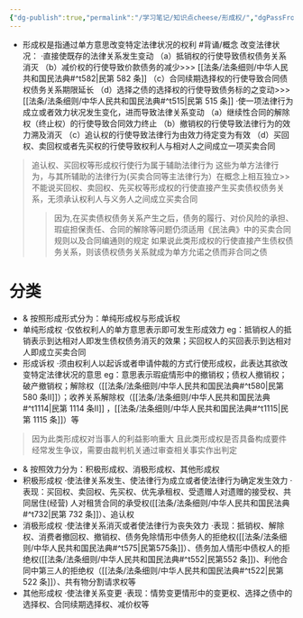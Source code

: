 ```yaml
---
{"dg-publish":true,"permalink":"/学习笔记/知识点cheese/形成权/","dgPassFrontmatter":true,"created":"2024-07-05T14:31:56.293+08:00","updated":"2024-09-30T11:34:59.127+08:00"}
---
```


- 形成权是指通过单方意思改变特定法律状况的权利 #背诵/概念 
改变法律状况：
·直接使既存的法律关系发生变动
（a）抵销权的行使导致债权债务关系消灭
（b）减价权的行使导致价款债务的减少>>> [[法条/法条细则/中华人民共和国民法典#^t582\|民第 582 条]]
（c）合同续期选择权的行使导致合同债权债务关系期限延长
（d）选择之债的选择权的行使导致债务标的之变动>>> [[法条/法条细则/中华人民共和国民法典#^t515\|民第 515 条]]
·使⼀项法律行为成立或者效力状况发生变化，进而导致法律关系变动
（a）继续性合同的解除权（终止权）的行使导致合同效力终止
（b）撤销权的行使导致法律行为的效力溯及消灭
（c）追认权的行使导致法律行为由效力待定变为有效
（d）买回权、卖回权或者先买权的行使导致权利人与相对人之间成立⼀项买卖合同
>追认权、买回权等形成权行使行为属于辅助法律行为
>这些为单方法律行为，与其所辅助的法律行为(买卖合同等主法律行为）在概念上相互独立>>不能说买回权、卖回权、先买权等形成权的行使直接产生买卖债权债务关系，无须承认权利人与义务人之间成立买卖合同
>>因为,在买卖债权债务关系产生之后，债务的履行、对价风险的承担、瑕疵担保责任、合同的解除等问题仍须适用《民法典》中的买卖合同规则以及合同编通则的规定
>>如果说此类形成权的行使直接产生债权债务关系，则该债权债务关系就成为单方允诺之债而非合同之债
# 分类
- & 按照形成形式分为：单纯形成权与形成诉权
- 单纯形成权
·仅依权利人的单方意思表示即可发生形成效力
eg：抵销权人的抵销表示到达相对人即发生债权债务消灭的效果；买回权人的买回表示到达相对人即成立买卖合同
- 形成诉权
·须由权利人以起诉或者申请仲裁的方式行使形成权，此表达其欲改变特定法律状况的意思
eg：意思表示瑕疵情形中的撤销权；债权人撤销权；破产撤销权；解除权（[[法条/法条细则/中华人民共和国民法典#^t580\|民第 580 条Ⅱ]]）；收养关系解除权（[[法条/法条细则/中华人民共和国民法典#^t1114\|民第 1114 条Ⅱ]] ，[[法条/法条细则/中华人民共和国民法典#^t1115\|民第 1115 条]]）等
>因为此类形成权对当事人的利益影响重大
>且此类形成权是否具备构成要件经常发生争议，需要由裁判机关通过审查相关事实作出判定

- & 按照效力分为：积极形成权、消极形成权、其他形成权
- 积极形成权
·使法律关系发生、使法律行为成立或者使法律行为确定发生效力
·表现：买回权、卖回权、先买权、优先承租权、受遗赠人对遗赠的接受权、共同居住(经营) 人对租赁合同的承受权([[法条/法条细则/中华人民共和国民法典#^t732\|民第 732 条]]）、追认权
- 消极形成权
·使法律关系消灭或者使法律行为丧失效力
·表现：抵销权、解除权、消费者撤回权、撤销权、债务免除情形中债务人的拒绝权([[法条/法条细则/中华人民共和国民法典#^t575\|民第575条]]）、债务加人情形中债权人的拒绝权([[法条/法条细则/中华人民共和国民法典#^t552\|民第552 条]])、利他合同中第三人的拒绝权（[[法条/法条细则/中华人民共和国民法典#^t522\|民第522 条]]）、共有物分割请求权等
- 其他形成权
·使法律关系变更
·表现：情势变更情形中的变更权、选择之债中的选择权、合同续期选择权、减价权等